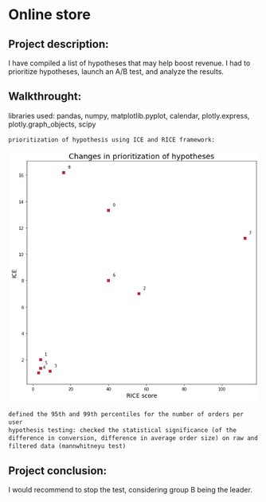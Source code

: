 # Online store

## Project description:

I have compiled a list of hypotheses that may help boost revenue. I had to prioritize hypotheses, launch an A/B test, and analyze the results.


## Walkthrought:

libraries used: pandas, numpy, matplotlib.pyplot, calendar, plotly.express, plotly.graph_objects, scipy

    prioritization of hypothesis using ICE and RICE framework:

<img src='.\prioritization.png'>

    defined the 95th and 99th percentiles for the number of orders per user
    hypothesis testing: checked the statistical significance (of the difference in conversion, difference in average order size) on raw and filtered data (mannwhitneyu test)

## Project conclusion:

I would recommend to stop the test, considering group B being the leader.
